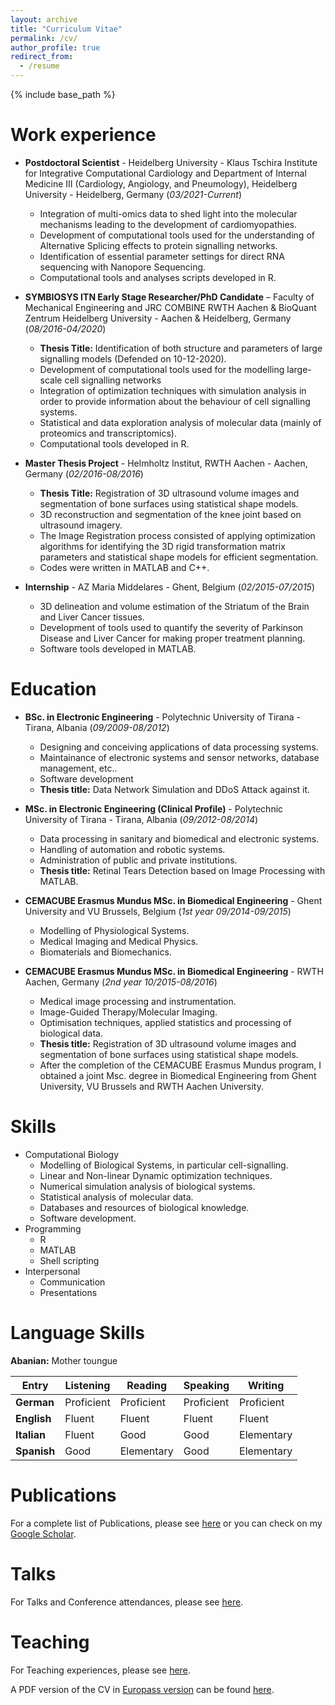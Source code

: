 ```yaml
---
layout: archive
title: "Curriculum Vitae"
permalink: /cv/
author_profile: true
redirect_from:
  - /resume
---
```


{% include base_path %}

Work experience
======
* **Postdoctoral Scientist** - Heidelberg University - Klaus Tschira Institute for Integrative Computational Cardiology and Department of Internal Medicine III (Cardiology, Angiology, and Pneumology), Heidelberg University - Heidelberg, Germany (*03/2021-Current*)
  * Integration of multi-omics data to shed light into the molecular mechanisms leading to the development of cardiomyopathies.
  * Development of computational tools used for the understanding of Alternative Splicing effects to protein signalling networks.
  * Identification of essential parameter settings for direct RNA sequencing with Nanopore Sequencing.
  * Computational tools and analyses scripts developed in R.


* **SYMBIOSYS ITN Early Stage Researcher/PhD Candidate** – Faculty of Mechanical Engineering and JRC COMBINE RWTH Aachen & BioQuant Zentrum Heidelberg University - Aachen & Heidelberg, Germany (*08/2016-04/2020*)
  * **Thesis Title:** Identification of both structure and parameters of large signalling models (Defended on 10-12-2020).
  * Development of computational tools used for the modelling large-scale cell signalling networks
  * Integration of optimization techniques with simulation analysis in order to provide information about the behaviour of cell signalling systems.
  * Statistical and data exploration analysis of molecular data (mainly of proteomics and transcriptomics).
  * Computational tools developed in R.


* **Master Thesis Project** - Helmholtz Institut, RWTH Aachen - Aachen, Germany (*02/2016-08/2016*)
  * **Thesis Title:** Registration of 3D ultrasound volume images and segmentation of bone surfaces using statistical shape models.
  * 3D reconstruction and segmentation of the knee joint based on ultrasound imagery.
  * The Image Registration process consisted of applying optimization algorithms for identifying the 3D rigid transformation matrix parameters and statistical shape models for efficient segmentation.
  * Codes were written in MATLAB and C++.


* **Internship** - AZ Maria Middelares - Ghent, Belgium (*02/2015-07/2015*)
  * 3D delineation and volume estimation of the Striatum of the Brain and Liver Cancer tissues.
  * Development of tools used to quantify the severity of Parkinson Disease and Liver Cancer for making proper treatment planning.
  * Software tools developed in MATLAB.


Education
======
* **BSc. in Electronic Engineering** - Polytechnic University of Tirana - Tirana, Albania (*09/2009-08/2012*)
  * Designing and conceiving applications of data processing systems.
  * Maintainance of electronic systems and sensor networks, database management, etc..
  * Software development
  * **Thesis title:** Data Network Simulation and DDoS Attack against it.

* **MSc. in Electronic Engineering (Clinical Profile)** - Polytechnic University of Tirana - Tirana, Albania (*09/2012-08/2014*)
  * Data processing in sanitary and biomedical and electronic systems.
  * Handling of automation and robotic systems.
  * Administration of public and private institutions.
  * **Thesis title:** Retinal Tears Detection based on Image Processing with MATLAB.

* **CEMACUBE Erasmus Mundus MSc. in Biomedical Engineering** - Ghent University and VU Brussels, Belgium (*1st year 09/2014-09/2015*)
  * Modelling of Physiological Systems.
  * Medical Imaging and Medical Physics.
  * Biomaterials and Biomechanics.

* **CEMACUBE Erasmus Mundus MSc. in Biomedical Engineering** - RWTH Aachen, Germany (*2nd year 10/2015-08/2016*)
  * Medical image processing and instrumentation.
  * Image-Guided Therapy/Molecular Imaging.
  * Optimisation techniques, applied statistics and processing of biological data.
  * **Thesis title:** Registration of 3D ultrasound volume images and segmentation of bone surfaces using statistical shape models.
  * After the completion of the CEMACUBE Erasmus Mundus program, I obtained a joint Msc. degree in Biomedical Engineering from Ghent University, VU Brussels and RWTH Aachen University.

Skills
======
* Computational Biology
  * Modelling of Biological Systems, in particular cell-signalling.
  * Linear and Non-linear Dynamic optimization techniques.
  * Numerical simulation analysis of biological systems.
  * Statistical analysis of molecular data.
  * Databases and resources of biological knowledge.
  * Software development.
* Programming
  * R
  * MATLAB
  * Shell scripting
* Interpersonal
  * Communication
  * Presentations

Language Skills
======
**Abanian:** Mother toungue

| **Entry**     | **Listening**   | **Reading**   | **Speaking**  | **Writing**   |
| --------      | ------          | ------        | ------        | ------        |
| **German**    | Proficient      | Proficient    | Proficient    | Proficient    |
| **English**   | Fluent          | Fluent        | Fluent        | Fluent        |
| **Italian**   | Fluent          | Good          | Good          | Elementary    |
| **Spanish**   | Good            | Elementary    | Good          | Elementary    |


Publications
======
For a complete list of Publications, please see [here](https://enio23.github.io/publications/) or you can check on my [Google Scholar](https://scholar.google.com/citations?hl=en&user=IzQPpf0AAAAJ&view_op=list_works&sortby=pubdate).

Talks
======
For Talks and Conference attendances, please see [here](https://enio23.github.io/talks/).

Teaching
======
For Teaching experiences, please see [here](https://enio23.github.io/teaching/).

A PDF version of the CV in [Europass version](https://europa.eu/europass/en/create-europass-cv) can be found [here]().
